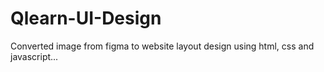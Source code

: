 # Qlearn-UI-Design
Converted image from figma to website layout design using html, css and javascript...
